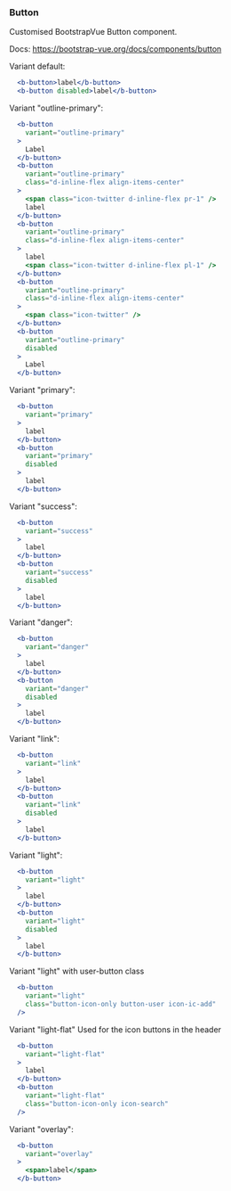 ### Button

Customised BootstrapVue Button component.

Docs: https://bootstrap-vue.org/docs/components/button

Variant default:
```jsx
  <b-button>label</b-button>
  <b-button disabled>label</b-button>
```

Variant "outline-primary":
```jsx
  <b-button
    variant="outline-primary"
  >
    Label
  </b-button>
  <b-button
    variant="outline-primary"
    class="d-inline-flex align-items-center"
  >
    <span class="icon-twitter d-inline-flex pr-1" />
    label
  </b-button>
  <b-button
    variant="outline-primary"
    class="d-inline-flex align-items-center"
  >
    label
    <span class="icon-twitter d-inline-flex pl-1" />
  </b-button>
  <b-button
    variant="outline-primary"
    class="d-inline-flex align-items-center"
  >
    <span class="icon-twitter" />
  </b-button>
  <b-button
    variant="outline-primary"
    disabled
  >
    Label
  </b-button>
```

Variant "primary":
```jsx
  <b-button
    variant="primary"
  >
    label
  </b-button>
  <b-button
    variant="primary"
    disabled
  >
    label
  </b-button>
```

Variant "success":
```jsx
  <b-button
    variant="success"
  >
    label
  </b-button>
  <b-button
    variant="success"
    disabled
  >
    label
  </b-button>
```

Variant "danger":
```jsx
  <b-button
    variant="danger"
  >
    label
  </b-button>
  <b-button
    variant="danger"
    disabled
  >
    label
  </b-button>
```

Variant "link":
```jsx
  <b-button
    variant="link"
  >
    label
  </b-button>
  <b-button
    variant="link"
    disabled
  >
    label
  </b-button>
```

Variant "light":
```jsx
  <b-button
    variant="light"
  >
    label
  </b-button>
  <b-button
    variant="light"
    disabled
  >
    label
  </b-button>
```

Variant "light" with user-button class
```jsx
  <b-button
    variant="light"
    class="button-icon-only button-user icon-ic-add"
  />
```

Variant "light-flat"
Used for the icon buttons in the header
```jsx
  <b-button
    variant="light-flat"
  >
    label
  </b-button>
  <b-button
    variant="light-flat"
    class="button-icon-only icon-search"
  />
```

Variant "overlay":
```jsx
  <b-button
    variant="overlay"
  >
    <span>label</span>
  </b-button>
```
